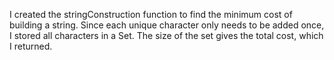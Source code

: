 I created the stringConstruction function to find the minimum cost of building a string. Since each unique character only needs to be added once, I stored all characters in a Set. The size of the set gives the total cost, which I returned.
